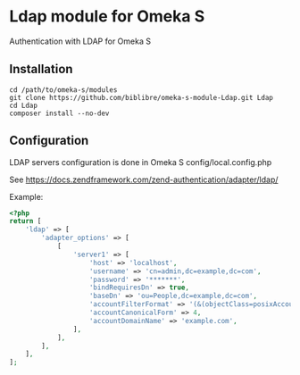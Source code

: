 # Ldap module for Omeka S

Authentication with LDAP for Omeka S

## Installation

```
cd /path/to/omeka-s/modules
git clone https://github.com/biblibre/omeka-s-module-Ldap.git Ldap
cd Ldap
composer install --no-dev
```

## Configuration

LDAP servers configuration is done in Omeka S config/local.config.php

See https://docs.zendframework.com/zend-authentication/adapter/ldap/

Example:

```php
<?php
return [
    'ldap' => [
        'adapter_options' => [
            [
                'server1' => [
                    'host' => 'localhost',
                    'username' => 'cn=admin,dc=example,dc=com',
                    'password' => '*******',
                    'bindRequiresDn' => true,
                    'baseDn' => 'ou=People,dc=example,dc=com',
                    'accountFilterFormat' => '(&(objectClass=posixAccount)(uid=%s))',
                    'accountCanonicalForm' => 4,
                    'accountDomainName' => 'example.com',
                ],
            ],
        ],
    ],
];
```
